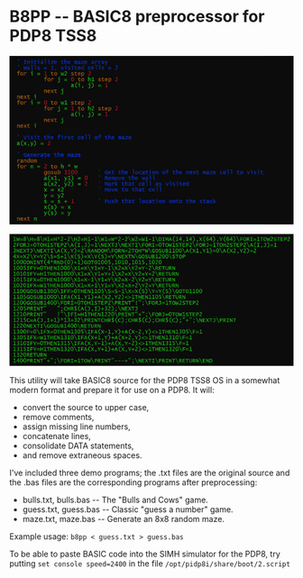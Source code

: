 
B8PP -- BASIC8 preprocessor for PDP8 TSS8
==========

![](images/demo1.jpg)

![](images/demo2.jpg)

This utility will take BASIC8 source for the PDP8 TSS8 OS in a somewhat modern format and prepare it 
for use on a PDP8.  It will:

* convert the source to upper case,
* remove comments,
* assign missing line numbers,
* concatenate lines,
* consolidate DATA statements,
* and remove extraneous spaces.

I've included three demo programs; the .txt files are the original source and the .bas files are
the corresponding programs after preprocessing:

* bulls.txt, bulls.bas -- The "Bulls and Cows" game.
* guess.txt, guess.bas -- Classic "guess a number" game.
* maze.txt, maze.bas -- Generate an 8x8 random maze.

Example usage: `b8pp < guess.txt > guess.bas`

To be able to paste BASIC code into the SIMH simulator for the PDP8, try putting `set console speed=2400`
in the file `/opt/pidp8i/share/boot/2.script`
